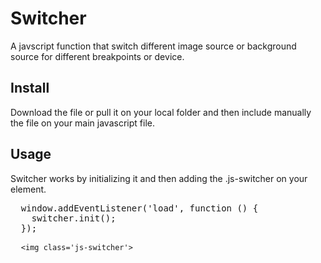 # Switcher
A javscript function that switch different image source or background source for different breakpoints or device.

## Install
Download the file or pull it on your local folder and then include manually the file on your main javascript file.

## Usage
Switcher works by initializing it and then adding the .js-switcher on your element.

<pre>
  window.addEventListener('load', function () {
    switcher.init();
  });
</pre>

<pre>
  <code>&lt;img class='js-switcher'&gt;</code>
</pre>
